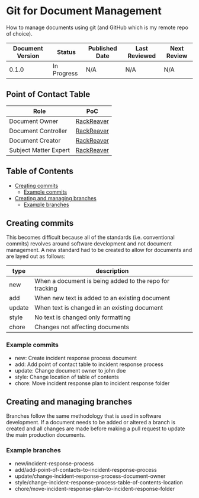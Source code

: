 # Git for Document Management

How to manage documents using git (and GitHub which is my remote repo of choice).

| Document Version | Status      | Published Date | Last Reviewed | Next Review |
| ---------------- | ----------- | -------------- | ------------- | ----------- |
| 0.1.0            | In Progress | N/A            | N/A           | N/A         |

## Point of Contact Table

| Role                  | PoC                                         |
| --------------------- | ------------------------------------------- |
| Document Owner        | [RackReaver](https://github.com/RackReaver) |
| Document Controller   | [RackReaver](https://github.com/RackReaver) |
| Document Creator      | [RackReaver](https://github.com/RackReaver) |
| Subject Matter Expert | [RackReaver](https://github.com/RackReaver) |

## Table of Contents

- [Creating commits](#creating-commits)
  - [Example commits](#example-commits)
- [Creating and managing branches](#creating-and-managing-branches)
  - [Example branches](#example-branches)

## Creating commits

This becomes difficult because all of the standards (i.e. conventional commits) revolves around software development and not document management. A new standard had to be created to allow for documents and are layed out as follows:

| type   | description                                             |
| ------ | ------------------------------------------------------- |
| new    | When a document is being added to the repo for tracking |
| add    | When new text is added to an existing document          |
| update | When text is changed in an existing document            |
| style  | No text is changed only formatting                      |
| chore  | Changes not affecting documents                         |

### Example commits

- new: Create incident response process document
- add: Add point of contact table to incident response process
- update: Change document owner to john doe
- style: Change location of table of contents
- chore: Move incident response plan to incident response folder

## Creating and managing branches

Branches follow the same methodology that is used in software development. If a document needs to be added or altered a branch is created and all changes are made before making a pull request to update the main production documents.

### Example branches

- new/incident-response-process
- add/add-point-of-contacts-to-incident-response-process
- update/change-incident-response-process-document-owner
- style/change-incident-response-process-table-of-contents-location
- chore/move-incident-response-plan-to-incident-response-folder
